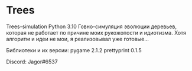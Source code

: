 # Trees
Trees-simulation 
Python 3.10
Говно-симуляция эволюции деревьев, которая не работает по причине моих рукожопости и идиотизма. Хотя алгоритм и идеи не мои, я реализовывал уже готовые...

Библиотеки и их версии:
pygame 2.1.2
prettyprint 0.1.5

Discord: Jagor#6537
